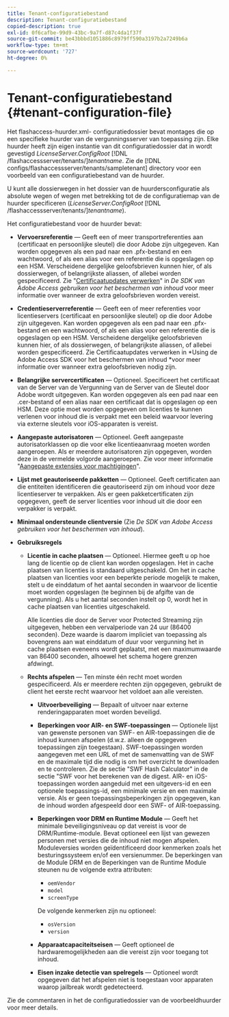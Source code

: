 ```yaml
---
title: Tenant-configuratiebestand
description: Tenant-configuratiebestand
copied-description: true
exl-id: 0f6cafbe-99d9-43bc-9a7f-d87c4da1f37f
source-git-commit: be43bbbd1051886c8979ff590a3197b2a7249b6a
workflow-type: tm+mt
source-wordcount: '727'
ht-degree: 0%

---
```


# Tenant-configuratiebestand {#tenant-configuration-file}

Het flashaccess-huurder.xml- configuratiedossier bevat montages die op een specifieke huurder van de vergunningsserver van toepassing zijn. Elke huurder heeft zijn eigen instantie van dit configuratiedossier dat in wordt gevestigd *LicenseServer.ConfigRoot* [!DNL /flashaccessserver/tenants/]*tenantname*. Zie de [!DNL configs/flashaccessserver/tenants/sampletenant] directory voor een voorbeeld van een configuratiebestand van de huurder.

U kunt alle dossierwegen in het dossier van de huurdersconfiguratie als absolute wegen of wegen met betrekking tot de de configuratiemap van de huurder specificeren (*LicenseServer.ConfigRoot* [!DNL /flashaccessserver/tenants/]*tenantname*).

Het configuratiebestand voor de huurder bevat:

* **Vervoersreferentie** — Geeft een of meer transportreferenties aan (certificaat en persoonlijke sleutel) die door Adobe zijn uitgegeven. Kan worden opgegeven als een pad naar een .pfx-bestand en een wachtwoord, of als een alias voor een referentie die is opgeslagen op een HSM. Verscheidene dergelijke geloofsbrieven kunnen hier, of als dossierwegen, of belangrijkste aliassen, of allebei worden gespecificeerd. Zie &quot;[Certificaatupdates verwerken](../../aaxs-protecting-content/content-implementing-the-license-server/content-handling-cert-updates.md)&quot; in *De SDK van Adobe Access gebruiken voor het beschermen van inhoud* voor meer informatie over wanneer de extra geloofsbrieven worden vereist.
* **Credentieserverreferentie** — Geeft een of meer referenties voor licentieservers (certificaat en persoonlijke sleutel) op die door Adobe zijn uitgegeven. Kan worden opgegeven als een pad naar een .pfx-bestand en een wachtwoord, of als een alias voor een referentie die is opgeslagen op een HSM. Verscheidene dergelijke geloofsbrieven kunnen hier, of als dossierwegen, of belangrijkste aliassen, of allebei worden gespecificeerd. Zie Certificaatupdates verwerken in *Using de Adobe Access SDK voor het beschermen van inhoud *voor meer informatie over wanneer extra geloofsbrieven nodig zijn.
* **Belangrijke servercertificaten** — Optioneel. Specificeert het certificaat van de Server van de Vergunning van de Server van de Sleutel door Adobe wordt uitgegeven. Kan worden opgegeven als een pad naar een .cer-bestand of een alias naar een certificaat dat is opgeslagen op een HSM. Deze optie moet worden opgegeven om licenties te kunnen verlenen voor inhoud die is verpakt met een beleid waarvoor levering via externe sleutels voor iOS-apparaten is vereist.
* **Aangepaste autorisatoren** — Optioneel. Geeft aangepaste autorisatorklassen op die voor elke licentieaanvraag moeten worden aangeroepen. Als er meerdere autorisatoren zijn opgegeven, worden deze in de vermelde volgorde aangeroepen. Zie voor meer informatie &quot;[Aangepaste extensies voor machtigingen](../../aaxs-protected-streaming/custom-authorization-extensions.md)&quot;.
* **Lijst met geautoriseerde pakketten** — Optioneel. Geeft certificaten aan die entiteiten identificeren die geautoriseerd zijn om inhoud voor deze licentieserver te verpakken. Als er geen pakketcertificaten zijn opgegeven, geeft de server licenties voor inhoud uit die door een verpakker is verpakt.
* **Minimaal ondersteunde clientversie** (Zie *De SDK van Adobe Access gebruiken voor het beschermen van inhoud*).
* **Gebruiksregels**

   * **Licentie in cache plaatsen** — Optioneel. Hiermee geeft u op hoe lang de licentie op de client kan worden opgeslagen. Het in cache plaatsen van licenties is standaard uitgeschakeld. Om het in cache plaatsen van licenties voor een beperkte periode mogelijk te maken, stelt u de einddatum of het aantal seconden in waarvoor de licentie moet worden opgeslagen (te beginnen bij de afgifte van de vergunning). Als u het aantal seconden instelt op 0, wordt het in cache plaatsen van licenties uitgeschakeld.

      Alle licenties die door de Server voor Protected Streaming zijn uitgegeven, hebben een vervalperiode van 24 uur (86400 seconden). Deze waarde is daarom impliciet van toepassing als bovengrens aan wat einddatum of duur voor vergunning het in cache plaatsen eveneens wordt geplaatst, met een maximumwaarde van 86400 seconden, alhoewel het schema hogere grenzen afdwingt.

   * **Rechts afspelen** — Ten minste één recht moet worden gespecificeerd. Als er meerdere rechten zijn opgegeven, gebruikt de client het eerste recht waarvoor het voldoet aan alle vereisten.

      * **Uitvoerbeveiliging** — Bepaalt of uitvoer naar externe renderingapparaten moet worden beveiligd.
      * **Beperkingen voor AIR- en SWF-toepassingen** — Optionele lijst van gewenste personen van SWF- en AIR-toepassingen die de inhoud kunnen afspelen (d.w.z. alleen de opgegeven toepassingen zijn toegestaan). SWF-toepassingen worden aangegeven met een URL of met de samenvatting van de SWF en de maximale tijd die nodig is om het overzicht te downloaden en te controleren. Zie de sectie &quot;SWF Hash Calculator&quot; in de sectie &quot;SWF voor het berekenen van de digest. AIR- en iOS-toepassingen worden aangeduid met een uitgevers-id en een optionele toepassings-id, een minimale versie en een maximale versie. Als er geen toepassingsbeperkingen zijn opgegeven, kan de inhoud worden afgespeeld door een SWF- of AIR-toepassing.
      * **Beperkingen voor DRM en Runtime Module** — Geeft het minimale beveiligingsniveau op dat vereist is voor de DRM/Runtime-module. Bevat optioneel een lijst van gewezen personen met versies die de inhoud niet mogen afspelen. Moduleversies worden geïdentificeerd door kenmerken zoals het besturingssysteem en/of een versienummer. De beperkingen van de Module DRM en de Beperkingen van de Runtime Module steunen nu de volgende extra attributen:

         * `oemVendor`
         * `model`
         * `screenType`

         De volgende kenmerken zijn nu optioneel:

         * `osVersion`
         * `version`
      * **Apparaatcapaciteitseisen** — Geeft optioneel de hardwaremogelijkheden aan die vereist zijn voor toegang tot inhoud.
      * **Eisen inzake detectie van spelregels** — Optioneel wordt opgegeven dat het afspelen niet is toegestaan voor apparaten waarop jailbreak wordt gedetecteerd.



Zie de commentaren in het de configuratiedossier van de voorbeeldhuurder voor meer details.
